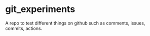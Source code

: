 # git_experiments
A repo to test different things on github such as comments, issues, commits, actions. 
